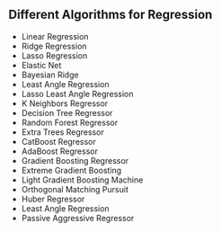 ## Different Algorithms for Regression

- Linear Regression
- Ridge Regression
- Lasso Regression
- Elastic Net
- Bayesian Ridge
- Least Angle Regression
- Lasso Least Angle Regression
- K Neighbors Regressor
- Decision Tree Regressor
- Random Forest Regressor
- Extra Trees Regressor
- CatBoost Regressor
- AdaBoost Regressor
- Gradient Boosting Regressor
- Extreme Gradient Boosting
- Light Gradient Boosting Machine
- Orthogonal Matching Pursuit
- Huber Regressor
- Least Angle Regression
- Passive Aggressive Regressor
